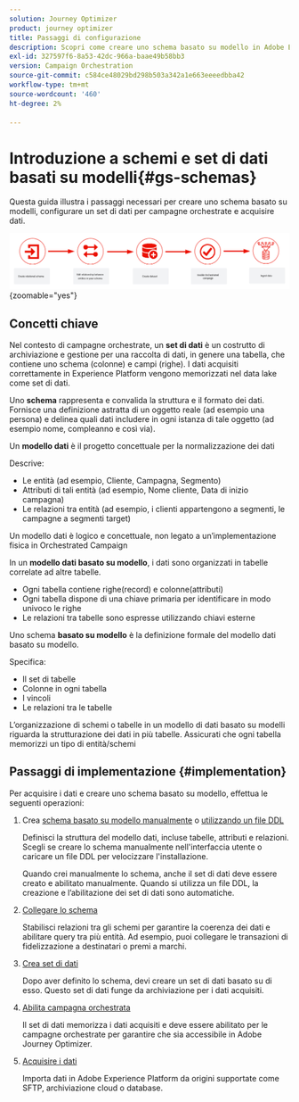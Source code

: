```yaml
---
solution: Journey Optimizer
product: journey optimizer
title: Passaggi di configurazione
description: Scopri come creare uno schema basato su modello in Adobe Experience Platform caricando una DDL
exl-id: 327597f6-8a53-42dc-966a-baae49b58bb3
version: Campaign Orchestration
source-git-commit: c584ce48029bd298b503a342a1e663eeeedbba42
workflow-type: tm+mt
source-wordcount: '460'
ht-degree: 2%

---
```



# Introduzione a schemi e set di dati basati su modelli{#gs-schemas}

Questa guida illustra i passaggi necessari per creare uno schema basato su modelli, configurare un set di dati per campagne orchestrate e acquisire dati.

![schema](assets/do-not-localize/schema_admin.png){zoomable="yes"}

## Concetti chiave

Nel contesto di campagne orchestrate, un **set di dati** è un costrutto di archiviazione e gestione per una raccolta di dati, in genere una tabella, che contiene uno schema (colonne) e campi (righe). I dati acquisiti correttamente in Experience Platform vengono memorizzati nel data lake come set di dati.

Uno **schema** rappresenta e convalida la struttura e il formato dei dati. Fornisce una definizione astratta di un oggetto reale (ad esempio una persona) e delinea quali dati includere in ogni istanza di tale oggetto (ad esempio nome, compleanno e così via).

Un **modello dati** è il progetto concettuale per la normalizzazione dei dati

Descrive:

* Le entità (ad esempio, Cliente, Campagna, Segmento)
* Attributi di tali entità (ad esempio, Nome cliente, Data di inizio campagna)
* Le relazioni tra entità (ad esempio, i clienti appartengono a segmenti, le campagne a segmenti target)

Un modello dati è logico e concettuale, non legato a un’implementazione fisica in Orchestrated Campaign

In un **modello dati basato su modello**, i dati sono organizzati in tabelle correlate ad altre tabelle.

* Ogni tabella contiene righe(record) e colonne(attributi)
* Ogni tabella dispone di una chiave primaria per identificare in modo univoco le righe
* Le relazioni tra tabelle sono espresse utilizzando chiavi esterne

Uno schema **basato su modello** è la definizione formale del modello dati basato su modello.

Specifica:

* Il set di tabelle
* Colonne in ogni tabella
* I vincoli
* Le relazioni tra le tabelle

L’organizzazione di schemi o tabelle in un modello di dati basato su modelli riguarda la strutturazione dei dati in più tabelle. Assicurati che ogni tabella memorizzi un tipo di entità/schemi

## Passaggi di implementazione {#implementation}

Per acquisire i dati e creare uno schema basato su modello, effettua le seguenti operazioni:

1. Crea [schema basato su modello manualmente](manual-schema.md) o [utilizzando un file DDL](file-upload-schema.md)

   Definisci la struttura del modello dati, incluse tabelle, attributi e relazioni. Scegli se creare lo schema manualmente nell&#39;interfaccia utente o caricare un file DDL per velocizzare l&#39;installazione.

   Quando crei manualmente lo schema, anche il set di dati deve essere creato e abilitato manualmente. Quando si utilizza un file DDL, la creazione e l’abilitazione dei set di dati sono automatiche.

1. [Collegare lo schema](file-upload-schema.md)

   Stabilisci relazioni tra gli schemi per garantire la coerenza dei dati e abilitare query tra più entità. Ad esempio, puoi collegare le transazioni di fidelizzazione a destinatari o premi a marchi.

1. [Crea set di dati](manual-schema.md#dataset)

   Dopo aver definito lo schema, devi creare un set di dati basato su di esso. Questo set di dati funge da archiviazione per i dati acquisiti.

1. [Abilita campagna orchestrata](manual-schema.md#enable)

   Il set di dati memorizza i dati acquisiti e deve essere abilitato per le campagne orchestrate per garantire che sia accessibile in Adobe Journey Optimizer.

1. [Acquisire i dati](ingest-data.md)

   Importa dati in Adobe Experience Platform da origini supportate come SFTP, archiviazione cloud o database.

